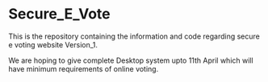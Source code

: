 # Secure_E_Vote
This is the repository containing the information and code regarding secure e voting website Version_1.

We are hoping to give complete Desktop system upto 11th April which will have minimum requirements of
online voting.
